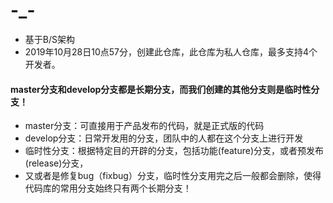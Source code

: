 # -_-
- 基于B/S架构
- 2019年10月28日10点57分，创建此仓库，此仓库为私人仓库，最多支持4个开发者。

#### master分支和develop分支都是长期分支，而我们创建的其他分支则是临时性分支！
- master分支：可直接用于产品发布的代码，就是正式版的代码
- develop分支：日常开发用的分支，团队中的人都在这个分支上进行开发
- 临时性分支：根据特定目的开辟的分支，包括功能(feature)分支，或者预发布(release)分支，
- 又或者是修复bug（fixbug）分支，临时性分支用完之后一般都会删除，使得代码库的常用分支始终只有两个长期分支！
